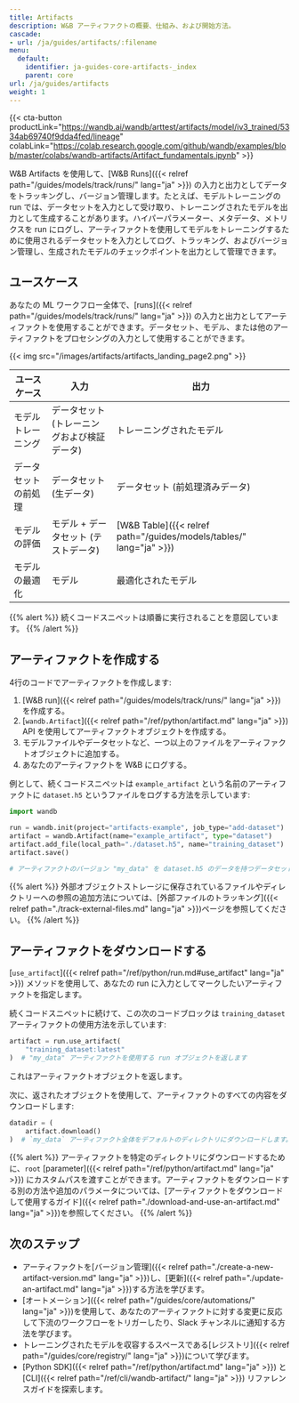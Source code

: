 ```yaml
---
title: Artifacts
description: W&B アーティファクトの概要、仕組み、および開始方法。
cascade:
- url: /ja/guides/artifacts/:filename
menu:
  default:
    identifier: ja-guides-core-artifacts-_index
    parent: core
url: /ja/guides/artifacts
weight: 1
---
```


{{< cta-button productLink="https://wandb.ai/wandb/arttest/artifacts/model/iv3_trained/5334ab69740f9dda4fed/lineage" colabLink="https://colab.research.google.com/github/wandb/examples/blob/master/colabs/wandb-artifacts/Artifact_fundamentals.ipynb" >}}

W&B Artifacts を使用して、[W&B Runs]({{< relref path="/guides/models/track/runs/" lang="ja" >}}) の入力と出力としてデータをトラッキングし、バージョン管理します。たとえば、モデルトレーニングの run では、データセットを入力として受け取り、トレーニングされたモデルを出力として生成することがあります。ハイパーパラメーター、メタデータ、メトリクスを run にログし、アーティファクトを使用してモデルをトレーニングするために使用されるデータセットを入力としてログ、トラッキング、およびバージョン管理し、生成されたモデルのチェックポイントを出力として管理できます。

## ユースケース
あなたの ML ワークフロー全体で、[runs]({{< relref path="/guides/models/track/runs/" lang="ja" >}}) の入力と出力としてアーティファクトを使用することができます。データセット、モデル、または他のアーティファクトをプロセシングの入力として使用することができます。

{{< img src="/images/artifacts/artifacts_landing_page2.png" >}}

| ユースケース         | 入力                                | 出力                                   |
|------------------------|-----------------------------|------------------------------|
| モデルトレーニング           | データセット (トレーニングおよび検証データ)     | トレーニングされたモデル                |
| データセットの前処理         | データセット (生データ)          | データセット (前処理済みデータ) |
| モデルの評価           | モデル + データセット (テストデータ) | [W&B Table]({{< relref path="/guides/models/tables/" lang="ja" >}})                        |
| モデルの最適化      | モデル                       | 最適化されたモデル              |

{{% alert %}}
続くコードスニペットは順番に実行されることを意図しています。
{{% /alert %}}

## アーティファクトを作成する

4行のコードでアーティファクトを作成します:
1. [W&B run]({{< relref path="/guides/models/track/runs/" lang="ja" >}}) を作成する。
2. [`wandb.Artifact`]({{< relref path="/ref/python/artifact.md" lang="ja" >}}) API を使用してアーティファクトオブジェクトを作成する。
3. モデルファイルやデータセットなど、一つ以上のファイルをアーティファクトオブジェクトに追加する。
4. あなたのアーティファクトを W&B にログする。

例として、続くコードスニペットは `example_artifact` という名前のアーティファクトに `dataset.h5` というファイルをログする方法を示しています:

```python
import wandb

run = wandb.init(project="artifacts-example", job_type="add-dataset")
artifact = wandb.Artifact(name="example_artifact", type="dataset")
artifact.add_file(local_path="./dataset.h5", name="training_dataset")
artifact.save()

# アーティファクトのバージョン "my_data" を dataset.h5 のデータを持つデータセットとしてログします
```

{{% alert %}}
外部オブジェクトストレージに保存されているファイルやディレクトリーへの参照の追加方法については、[外部ファイルのトラッキング]({{< relref path="./track-external-files.md" lang="ja" >}})ページを参照してください。
{{% /alert %}}

## アーティファクトをダウンロードする
[`use_artifact`]({{< relref path="/ref/python/run.md#use_artifact" lang="ja" >}}) メソッドを使用して、あなたの run に入力としてマークしたいアーティファクトを指定します。

続くコードスニペットに続けて、この次のコードブロックは `training_dataset` アーティファクトの使用方法を示しています:

```python
artifact = run.use_artifact(
    "training_dataset:latest"
)  # "my_data" アーティファクトを使用する run オブジェクトを返します
```

これはアーティファクトオブジェクトを返します。

次に、返されたオブジェクトを使用して、アーティファクトのすべての内容をダウンロードします:

```python
datadir = (
    artifact.download()
)  # `my_data` アーティファクト全体をデフォルトのディレクトリにダウンロードします。
```

{{% alert %}}
アーティファクトを特定のディレクトリにダウンロードするために、`root` [parameter]({{< relref path="/ref/python/artifact.md" lang="ja" >}}) にカスタムパスを渡すことができます。アーティファクトをダウンロードする別の方法や追加のパラメータについては、[アーティファクトをダウンロードして使用するガイド]({{< relref path="./download-and-use-an-artifact.md" lang="ja" >}})を参照してください。
{{% /alert %}}

## 次のステップ
* アーティファクトを[バージョン管理]({{< relref path="./create-a-new-artifact-version.md" lang="ja" >}})し、[更新]({{< relref path="./update-an-artifact.md" lang="ja" >}})する方法を学びます。
* [オートメーション]({{< relref path="/guides/core/automations/" lang="ja" >}})を使用して、あなたのアーティファクトに対する変更に反応して下流のワークフローをトリガーしたり、Slack チャンネルに通知する方法を学びます。
* トレーニングされたモデルを収容するスペースである[レジストリ]({{< relref path="/guides/core/registry/" lang="ja" >}})について学びます。
* [Python SDK]({{< relref path="/ref/python/artifact.md" lang="ja" >}}) と [CLI]({{< relref path="/ref/cli/wandb-artifact/" lang="ja" >}}) リファレンスガイドを探索します。